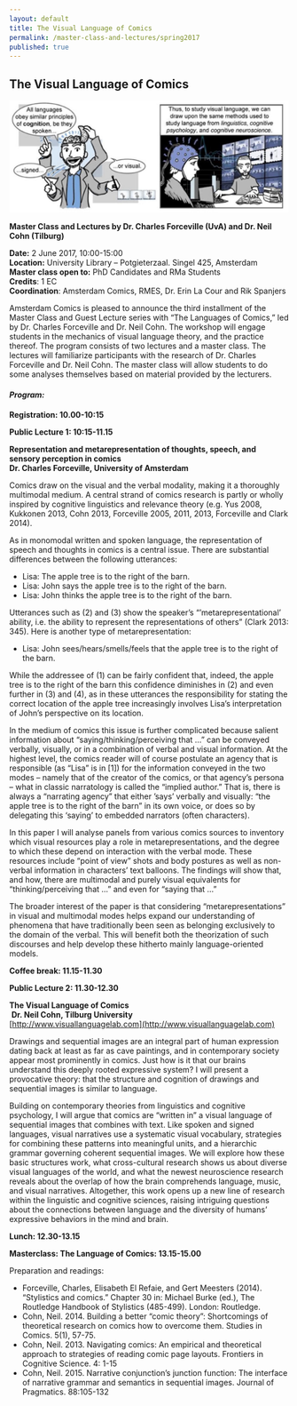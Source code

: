 ```yaml
---
layout: default
title: The Visual Language of Comics
permalink: /master-class-and-lectures/spring2017
published: true
---
```


## The Visual Language of Comics

<img src="img/Cohn.jpg" alt="" width="685" />

__Master Class and Lectures by Dr. Charles Forceville (UvA) and Dr. Neil Cohn (Tilburg)__

__Date:__ 2 June 2017, 10:00-15:00  
__Location:__ University Library – Potgieterzaal. Singel 425, Amsterdam  
__Master class open to:__ PhD Candidates and RMa Students   
__Credits__: 1 EC   
__Coordination__: Amsterdam Comics, RMES, Dr. Erin La Cour and Rik Spanjers

Amsterdam Comics is pleased to announce the third installment of the Master Class and Guest Lecture series with “The Languages of Comics,” led by Dr. Charles Forceville and Dr. Neil Cohn. The workshop will engage students in the mechanics of visual language theory, and the practice thereof. The program consists of two lectures and a master class. The lectures will familiarize participants with the research of Dr. Charles Forceville and Dr. Neil Cohn. The master class will allow students to do some analyses themselves based on material provided by the lecturers.


#### _Program:_

__Registration: 10.00-10:15__

__Public Lecture 1: 10:15-11.15__  

__Representation and metarepresentation of thoughts, speech, and sensory perception in comics __  
__Dr. Charles Forceville, University of Amsterdam__

Comics draw on the visual and the verbal modality, making it a thoroughly multimodal medium. A central strand of comics research is partly or wholly inspired by cognitive linguistics and relevance theory (e.g. Yus 2008, Kukkonen 2013, Cohn 2013, Forceville 2005, 2011, 2013, Forceville and Clark 2014).

As in monomodal written and spoken language, the representation of speech and thoughts in comics is a central issue. There are substantial differences between the following utterances:

* Lisa: The apple tree is to the right of the barn.
* Lisa: John says the apple tree is to the right of the barn.
* Lisa: John thinks the apple tree is to the right of the barn.

Utterances such as (2) and (3) show the speaker’s “’metarepresentational’ ability, i.e. the ability to represent the representations of others” (Clark 2013: 345). Here is another type of metarepresentation:

* Lisa: John sees/hears/smells/feels that the apple tree is to the right of the barn.

While the addressee of (1) can be fairly confident that, indeed, the apple tree is to the right of the barn this confidence diminishes in (2) and even further in (3) and (4), as in these utterances the responsibility for stating the correct location of the apple tree increasingly involves Lisa’s interpretation of John’s perspective on its location.

In the medium of comics this issue is further complicated because salient information about “saying/thinking/perceiving that …” can be conveyed verbally, visually, or in a combination of verbal and visual information. At the highest level, the comics reader will of course postulate an agency that is responsible (as “Lisa” is in [1]) for the information conveyed in the two modes – namely that of the creator of the comics, or that agency’s persona – what in classic narratology is called the “implied author.” That is, there is always a “narrating agency” that either ’says’ verbally and visually: “the apple tree is to the right of the barn” in its own voice, or does so by delegating this ‘saying’ to embedded narrators (often characters).

In this paper I will analyse panels from various comics sources to inventory which visual resources play a role in metarepresentations, and the degree to which these depend on interaction with the verbal mode. These resources include “point of view” shots and body postures as well as non-verbal information in characters’ text balloons. The findings will show that, and how, there are multimodal and purely visual equivalents for “thinking/perceiving that …” and even for “saying that …”

The broader interest of the paper is that considering “metarepresentations” in visual and multimodal modes helps expand our understanding of phenomena that have traditionally been seen as belonging exclusively to the domain of the verbal. This will benefit both the theorization of such discourses and help develop these hitherto mainly language-oriented models.


__Coffee break: 11.15-11.30 __

__Public Lecture 2: 11.30-12.30__

__The Visual Language of Comics__  
 __Dr. Neil Cohn, Tilburg University __  
[http://www.visuallanguagelab.com](http://www.visuallanguagelab.com)

Drawings and sequential images are an integral part of human expression dating back at least as far as cave paintings, and in contemporary society appear most prominently in comics. Just how is it that our brains understand this deeply rooted expressive system? I will present a provocative theory: that the structure and cognition of drawings and sequential images is similar to language.

Building on contemporary theories from linguistics and cognitive psychology, I will argue that comics are “written in” a visual language of sequential images that combines with text. Like spoken and signed languages, visual narratives use a systematic visual vocabulary, strategies for combining these patterns into meaningful units, and a hierarchic grammar governing coherent sequential images. We will explore how these basic structures work, what cross-cultural research shows us about diverse visual languages of the world, and what the newest neuroscience research reveals about the overlap of how the brain comprehends language, music, and visual narratives. Altogether, this work opens up a new line of research within the linguistic and cognitive sciences, raising intriguing questions about the connections between language and the diversity of humans’ expressive behaviors in the mind and brain.

__Lunch: 12.30-13.15__

__Masterclass: The Language of Comics: 13.15-15.00__

Preparation and readings:

* Forceville, Charles, Elisabeth El Refaie, and Gert Meesters (2014). “Stylistics and comics.” Chapter 30 in: Michael Burke (ed.), The Routledge Handbook of Stylistics (485-499). London: Routledge.
* Cohn, Neil. 2014. Building a better “comic theory”: Shortcomings of theoretical research on comics how to overcome them. Studies in Comics. 5(1), 57-75.
* Cohn, Neil. 2013. Navigating comics: An empirical and theoretical approach to strategies of reading comic page layouts. Frontiers in Cognitive Science. 4: 1-15
* Cohn, Neil. 2015. Narrative conjunction’s junction function: The interface of narrative grammar and semantics in sequential images. Journal of Pragmatics. 88:105-132



